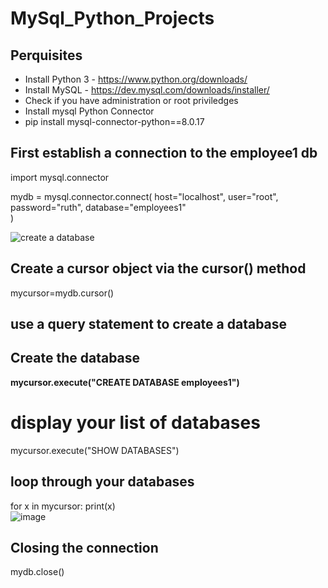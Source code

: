 
# MySql_Python_Projects
## Perquisites
* Install Python 3 - https://www.python.org/downloads/
* Install MySQL - https://dev.mysql.com/downloads/installer/
* Check if you have administration or root priviledges
* Install mysql Python Connector
* pip install mysql-connector-python==8.0.17


## First establish a connection to the employee1 db
import mysql.connector

mydb = mysql.connector.connect(
  host="localhost",
  user="root",
  password="ruth",
  database="employees1"  
)


![create a database](https://user-images.githubusercontent.com/17750481/111886899-6bda1280-89e2-11eb-895c-f7aa50d18044.JPG)

## Create a cursor object via the cursor() method
mycursor=mydb.cursor()


## use a query statement to create a database
## Create the database
**mycursor.execute("CREATE DATABASE employees1")**
# display your list of databases
mycursor.execute("SHOW DATABASES")

## loop through your databases
for x in mycursor:
    print(x)  
![image](https://user-images.githubusercontent.com/17750481/111898258-f435d300-8a35-11eb-8d03-62e8005e1ea1.png)
  

## Closing the connection
mydb.close()

